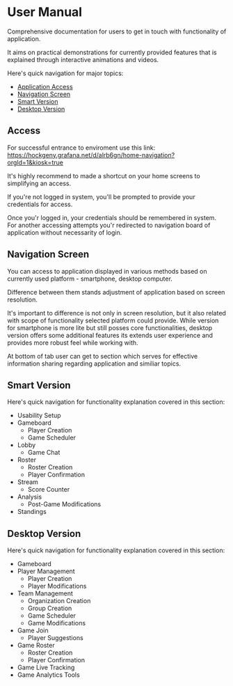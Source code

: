 # User Manual

Comprehensive documentation for users to get in touch with functionality of application. 

It aims on practical demonstrations for currently provided features that is explained through interactive animations and videos.

Here's quick navigation for major topics: 
- [Application Access](https://github.com/alphainbeta/beerleaguebox/blob/main/user_manual_en.md#access)
- [Navigation Screen](https://github.com/alphainbeta/beerleaguebox/blob/main/user_manual_en.md#navigation-screen)
- [Smart Version](https://github.com/alphainbeta/beerleaguebox/blob/main/user_manual_en.md#smart-version)
- [Desktop Version](https://github.com/alphainbeta/beerleaguebox/blob/main/user_manual_en.md#desktop-version)

## Access

For successful entrance to enviroment use this link: \
https://hockgeny.grafana.net/d/alrb6gn/home-navigation?orgId=1&kiosk=true

It's highly recommend to made a shortcut on your home screens to simplifying an access.

If you're not logged in system, you'll be prompted to provide your credentials for access. 

Once you'r logged in, your credentials should be remembered in system. For another accessing attempts you'r redirected to navigation board of application without necessarity of login.

## Navigation Screen

You can access to application displayed in various methods based on currently used platform - smartphone, desktop computer. 

Difference between them stands adjustment of application based on screen resolution. 

It's important to difference is not only in screen resolution, but it also related with scope of functionality selected platform could provide. While version for smartphone is more lite but still posses core functionalities, desktop version offers some additional features its extends user experience and provides more robust feel while working with.

At bottom of tab user can get to section which serves for effective information sharing regarding application and similiar topics.

## Smart Version 

Here's quick navigation for functionality explanation covered in this section: 
- Usability Setup
- Gameboard
  - Player Creation
  - Game Scheduler
- Lobby
  - Game Chat
- Roster
  - Roster Creation
  - Player Confirmation
- Stream
  - Score Counter
- Analysis
  - Post-Game Modifications
- Standings


## Desktop Version

Here's quick navigation for functionality explanation covered in this section: 
- Gameboard
- Player Management
  - Player Creation
  - Player Modifications  
- Team Management
  - Organization Creation
  - Group Creation
  - Game Scheduler
  - Game Modifications
- Game Join
  - Player Suggestions
- Game Roster
  - Roster Creation
  - Player Confirmation
- Game Live Tracking
- Game Analytics Tools
